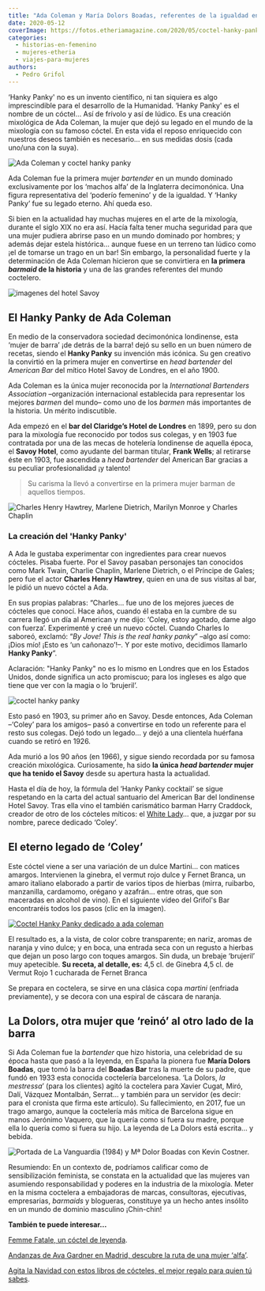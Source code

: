 ```yaml
---
title: "Ada Coleman y María Dolors Boadas, referentes de la igualdad en la mixología"
date: 2020-05-12
coverImage: https://fotos.etheriamagazine.com/2020/05/coctel-hanky-panky.jpeg
categories: 
  - historias-en-femenino
  - mujeres-etheria
  - viajes-para-mujeres
authors: 
  - Pedro Grifol
---
```


‘Hanky Panky' no es un invento científico, ni tan siquiera es algo imprescindible para 
el desarrollo de la Humanidad. ‘Hanky Panky' es el nombre de un cóctel… Así de frívolo y 
así de lúdico. Es una creación mixológica de Ada Coleman, la mujer que dejó su legado en 
el mundo de la mixología con su famoso cóctel. En esta vida el reposo enriquecido con 
nuestros deseos también es necesario… en sus medidas dosis (cada uno/una con la suya). 

![Ada Coleman y coctel hanky panky](https://fotos.etheriamagazine.com/2020/05/coctel-hanky-panky.jpeg "Ada Coleman y su cóctel Hanky Panky. © Pedro Grifol")

Ada Coleman fue la primera mujer _bartender_ en un mundo dominado exclusivamente por los 
‘machos alfa’ de la Inglaterra decimonónica. Una figura representativa del ‘poderío 
femenino’ y de la igualdad. Y ‘Hanky Panky’ fue su legado eterno. Ahí queda eso. 

Si bien en la actualidad hay muchas mujeres en el arte de la mixología, durante el siglo 
XIX no era así. Hacía falta tener mucha seguridad para que una mujer pudiera abrirse 
paso en un mundo dominado por hombres; y además dejar estela histórica… aunque fuese en 
un terreno tan lúdico como ¡el de tomarse un trago en un bar! Sin embargo, la 
personalidad fuerte y la determinación de Ada Coleman hicieron que se convirtiera en 
**la primera _barmaid_ de la historia** y una de las grandes referentes del mundo 
coctelero. 

![imagenes del hotel Savoy](https://fotos.etheriamagazine.com/2020/04/Hotel-Savoy-Londres-900x506.jpg "© Imágenes del archivo del hotel Savoy.")

## El Hanky Panky de Ada Coleman

En medio de la conservadora sociedad decimonónica londinense, esta ‘mujer de barra’ ¡de 
detrás de la barra! dejó su sello en un buen número de recetas, siendo el **Hanky 
Panky** su invención más icónica. Su gen creativo la convirtió en la primera mujer en 
convertirse en _head bartender_ del _American Bar_ del mítico Hotel Savoy de Londres, en 
el año 1900. 

Ada Coleman es la única mujer reconocida por la _International Bartenders Association_ 
–organización internacional establecida para representar los mejores _barmen_ del mundo– 
como uno de los _barmen_ más importantes de la historia. Un mérito indiscutible. 

Ada empezó en el **bar del Claridge’s Hotel de Londres** en 1899, pero su don para la 
mixología fue reconocido por todos sus colegas, y en 1903 fue contratada por una de las 
mecas de hotelería londinense de aquella época, el **Savoy Hotel**, como ayudante del 
barman titular, **Frank Wells**; al retirarse éste en 1903, fue ascendida a _head 
bartender_ del American Bar gracias a su peculiar profesionalidad ¡y talento! 

> Su carisma la llevó a convertirse en la primera mujer barman de aquellos tiempos. 

![Charles Henry Hawtrey, Marlene Dietrich, Marilyn Monroe y Charles Chaplin](https://fotos.etheriamagazine.com/2020/04/clientes-hotel-savoy-ada-coleman-900x591.jpg "Charles Henry Hawtrey, Marlene Dietrich, Marilyn Monroe y Charles Chaplin. © CC")

### La creación del 'Hanky Panky'

A Ada le gustaba experimentar con ingredientes para crear nuevos cócteles. Pisaba 
fuerte. Por el Savoy pasaban personajes tan conocidos como Mark Twain, Charlie Chaplin, 
Marlene Dietrich, o el Príncipe de Gales; pero fue el actor **Charles Henry Hawtrey**, 
quien en una de sus visitas al bar, le pidió un nuevo cóctel a Ada. 

En sus propias palabras: “Charles… fue uno de los mejores jueces de cócteles que conocí. 
Hace años, cuando él estaba en la cumbre de su carrera llegó un día al American y me 
dijo: ‘Coley, estoy agotado, dame algo con fuerza’. Experimenté y creé un nuevo cóctel. 
Cuando Charles lo saboreó, exclamó: “_By Jove! This is the real hanky panky_” –algo así 
como: ¡Dios mío! ¡Esto es ‘un cañonazo’!–. Y por este motivo, decidimos llamarlo **Hanky 
Panky**”. 

Aclaración: "Hanky ​​Panky" no es lo mismo en Londres que en los Estados Unidos, donde 
significa un acto promiscuo; para los ingleses es algo que tiene que ver con la magia o 
lo ‘brujeril’. 

![coctel hanky panky](https://fotos.etheriamagazine.com/2020/05/coctel-ada-coleman.jpeg "Cóctel Hanky Panky. © Pedro Grifol")

Esto pasó en 1903, su primer año en Savoy. Desde entonces, Ada Coleman –‘Coley’ para los 
amigos– pasó a convertirse en todo un referente para el resto sus colegas. Dejó todo un 
legado… y dejó a una clientela huérfana cuando se retiró en 1926. 

Ada murió a los 90 años (en 1966), y sigue siendo recordada por su famosa creación 
mixológica. Curiosamente, ha sido **la única _head bartender_ mujer que ha tenido el 
Savoy** desde su apertura hasta la actualidad. 

Hasta el día de hoy, la fórmula del ‘Hanky Panky cocktail’ se sigue respetando en la 
carta del actual santuario del American Bar del londinense Hotel Savoy. Tras ella vino 
el también carismático barman Harry Craddock, creador de otro de los cócteles míticos: 
el [White 
Lady](https://etheriamagazine.com/2020/04/03/yo-me-quedo-en-casa-que-tengo-en-mi-fondo-de-bar/)… 
que, a juzgar por su nombre, parece dedicado ‘Coley’. 

## El eterno legado de ‘Coley’

Este cóctel viene a ser una variación de un dulce Martini… con matices amargos. 
Intervienen la ginebra, el vermut rojo dulce y Fernet Branca, un amaro italiano 
elaborado a partir de varios tipos de hierbas (mirra, ruibarbo, manzanilla, cardamomo, 
orégano y azafrán… entre otras, que son maceradas en alcohol de vino). En el siguiente 
vídeo del Grifol's Bar encontraréis todos los pasos (clic en la imagen). 

[![Coctel Hanky Panky dedicado a ada coleman](https://fotos.etheriamagazine.com/2020/05/coctel-ada-coleman.jpg "Cóctel Hanky Panky.")](https://www.youtube.com/watch?v=o5Pzid9tT4Q&t=4s)

El resultado es, a la vista, de color cobre transparente; en nariz, aromas de naranja y 
vino dulce; y en boca, una entrada seca con un regusto a hierbas que dejan un poso largo 
con toques amargos. Sin duda, un brebaje ‘brujeril’ muy apetecible. **Su receta, al 
detalle, es:** 4,5 cl. de Ginebra 4,5 cl. de Vermut Rojo 1 cucharada de Fernet Branca 

Se prepara en coctelera, se sirve en una clásica copa _martini_ (enfriada previamente), 
y se decora con una espiral de cáscara de naranja. 

## La Dolors, otra mujer que ‘reinó’ al otro lado de la barra

Si Ada Coleman fue la _bartender_ que hizo historia, una celebridad de su época hasta 
que pasó a la leyenda, en España la pionera fue **María Dolors Boadas**, que tomó la 
barra del **Boadas Bar** tras la muerte de su padre, que fundó en 1933 esta conocida 
coctelería barcelonesa. ‘La Dolors, _la mestressa_’ (para los clientes) agitó la 
coctelera para Xavier Cugat, Miró, Dalí, Vázquez Montalbán, Serrat… y también para un 
servidor (es decir: para el cronista que firma este artículo). Su fallecimiento, en 
2017, fue un trago amargo, aunque la coctelería más mítica de Barcelona sigue en manos 
Jerónimo Vaquero, que la quería como si fuera su madre, porque ella lo quería como si 
fuera su hijo. La leyenda de La Dolors está escrita… y bebida. 

![Portada de La Vanguardia (1984) y Mª Dolor Boadas con Kevin Costner.](https://fotos.etheriamagazine.com/2020/04/dolors-boadas-cocteleria-mujer.jpg "Portada de La Vanguardia (1984) y Mª Dolor Boadas con Kevin Costner. © Boadas")

Resumiendo: En un contexto de, podríamos calificar como de sensibilización feminista, se 
constata en la actualidad que las mujeres van asumiendo responsabilidad y poderes en la 
industria de la mixología. Meter en la misma coctelera a embajadoras de marcas, 
consultoras, ejecutivas, empresarias, _barmaids_ y blogueras, constituye ya un hecho 
antes insólito en un mundo de dominio masculino ¡Chin-chin! 

**También te puede interesar...** 

[Femme Fatale, un cóctel de 
leyenda](https://etheriamagazine.com/2020/07/24/coctel-femme-fatale-jacky-kennedy-y-camboya/). 

[Andanzas de Ava Gardner en Madrid, descubre la ruta de una mujer 
‘alfa’](https://etheriamagazine.com/2022/01/12/ruta-ava-gardner-en-madrid/). 

[Agita la Navidad con estos libros de cócteles, el mejor regalo para quien tú 
sabes](https://etheriamagazine.com/2020/11/23/libros-de-cocteleria-un-gran-regalo-navidad/).
